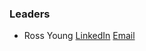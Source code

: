 ### Leaders
* Ross Young [LinkedIn](https://www.linkedin.com/in/mrrossyoung/) [Email](mailto://rossayoung@gmail.com?subject=TaSM)
